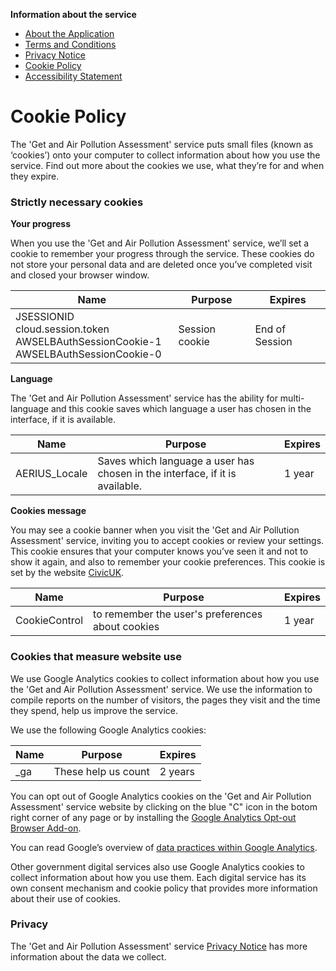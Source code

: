 **Information about the service**

- [About the Application](about.md)
- [Terms and Conditions](2-terms_and_conditions.md)
- [Privacy Notice](3-privacy_notice.md)
- [Cookie Policy](4-cookie_policy.md)
- [Accessibility Statement](5-accessibility_statement.md)


# Cookie Policy

The 'Get and Air Pollution Assessment' service puts small files (known as ‘cookies’) onto your computer to collect information about how you use the service. Find out more about the cookies we use, what they’re for and when they expire.

### Strictly necessary cookies

**Your progress**

When you use the 'Get and Air Pollution Assessment' service, we’ll set a cookie to remember your progress through the service. These cookies do not store your personal data and are deleted once you’ve completed visit and closed your browser window.

| Name | Purpose | Expires |
| ------- | ------- | ------- |
| JSESSIONID cloud.session.token<br>AWSELBAuthSessionCookie-1<br>AWSELBAuthSessionCookie-0 | Session cookie | End of Session |

**Language**

The 'Get and Air Pollution Assessment' service has the ability for multi-language and this cookie saves which language a user has chosen in the interface, if it is available.

| Name | Purpose | Expires |
| ------- | ------- | ------- |
| AERIUS_Locale | Saves which language a user has chosen in the interface, if it is available. | 1 year  |

**Cookies message**

You may see a cookie banner when you visit the 'Get and Air Pollution Assessment' service, inviting you to accept cookies or review your settings. This cookie ensures that your computer knows you’ve seen it and not to show it again, and also to remember your cookie preferences. This cookie is set by the website [CivicUK](https://www.civicuk.com/cookie-control). 

| Name | Purpose | Expires |
| ------- | ------- | ------- |
| CookieControl | to remember the user's preferences about cookies | 1 year |

### Cookies that measure website use

We use Google Analytics cookies to collect information about how you use the 'Get and Air Pollution Assessment' service. We use the information to compile reports on the number of visitors, the pages they visit and the time they spend, help us improve the service.

We use the following Google Analytics cookies:

| Name | Purpose | Expires |
| ------- | ------- | ------- |
| _ga | These help us count | 2 years |

You can opt out of Google Analytics cookies on the 'Get and Air Pollution Assessment' service website by clicking on the blue "C" icon in the botom right corner of any page or by installing the [Google Analytics Opt-out Browser Add-on](https://tools.google.com/dlpage/gaoptout).

You can read Google’s overview of [data practices within Google Analytics](https://support.google.com/analytics/answer/6004245).

Other government digital services also use Google Analytics cookies to collect information about how you use them. Each digital service has its own consent mechanism and cookie policy that provides more information about their use of cookies.

### Privacy

The 'Get and Air Pollution Assessment' service [Privacy Notice](https://docs-air-dev.aws.defra.cloud/content/4-privacy-statement.raw.html) has more information about the data we collect.
